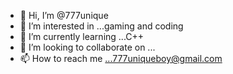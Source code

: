 - 👋 Hi, I’m @777unique
- 👀 I’m interested in ...gaming and coding
- 🌱 I’m currently learning ...C++
- 💞️ I’m looking to collaborate on ...
- 📫 How to reach me ...777uniqueboy@gmail.com

<!---
777unique/777unique is a ✨ special ✨ repository because its `README.md` (this file) appears on your GitHub profile.
You can click the Preview link to take a look at your changes.
--->
